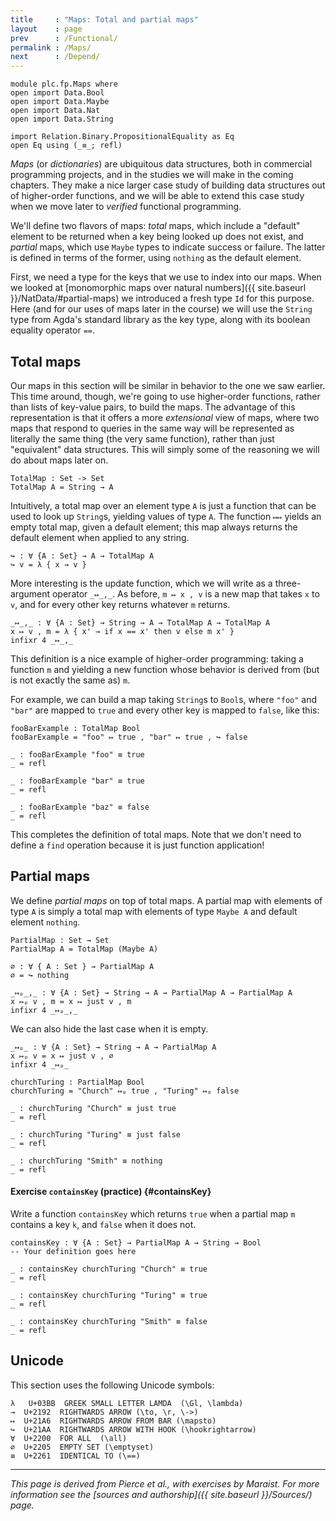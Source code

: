 ```yaml
---
title     : "Maps: Total and partial maps"
layout    : page
prev      : /Functional/
permalink : /Maps/
next      : /Depend/
---
```


```
module plc.fp.Maps where
open import Data.Bool
open import Data.Maybe
open import Data.Nat
open import Data.String

import Relation.Binary.PropositionalEquality as Eq
open Eq using (_≡_; refl)
```

_Maps_ (or _dictionaries_) are ubiquitous data structures, both in
commercial programming projects, and in the studies we will make in
the coming chapters.  They make a nice larger case study of building
data structures out of higher-order functions, and we will be able to
extend this case study when we move later to *verified* functional
programming.

We'll define two flavors of maps: _total_ maps, which include a
"default" element to be returned when a key being looked up does not
exist, and _partial_ maps, which use `Maybe` types to indicate
success or failure.  The latter is defined in terms of the former,
using `nothing` as the default element. 

First, we need a type for the keys that we use to index into our maps.
When we looked at [monomorphic maps over natural numbers]({{
site.baseurl }}/NatData/#partial-maps) we introduced a fresh type `Id`
for this purpose.  Here (and for our uses of maps later in the course)
we will use the `String` type from Agda's standard library as the key
type, along with its boolean equality operator `==`.

## Total maps

Our maps in this section will be similar in behavior to the one we saw
earlier.  This time around, though, we're going to use higher-order
functions, rather than lists of key-value pairs, to build the maps.
The advantage of this representation is that it offers a more
_extensional_ view of maps, where two maps that respond to queries in
the same way will be represented as literally the same thing (the very
same function), rather than just "equivalent" data structures.  This
will simply some of the reasoning we will do about maps later on.

```
TotalMap : Set -> Set
TotalMap A = String → A
```

Intuitively, a total map over an element type `A` is just a function
that can be used to look up `String`s, yielding values of type `A`.
The function `↦↦` yields an empty total map, given a default element;
this map always returns the default element when applied to any
string.

```
↪ : ∀ {A : Set} → A → TotalMap A
↪ v = λ { x → v }
```

More interesting is the update function, which we will write as a
three-argument operator `_↦_,_`.  As before, `m ↦ x , v` is a new map
that takes `x` to `v`, and for every other key returns whatever `m`
returns.

```
_↦_,_ : ∀ {A : Set} → String → A → TotalMap A → TotalMap A
x ↦ v , m = λ { x' → if x == x' then v else m x' }
infixr 4 _↦_,_
```

This definition is a nice example of higher-order programming: taking
a function `m` and yielding a new function whose behavior is derived
from (but is not exactly the same as) `m`.

For example, we can build a map taking `String`s to `Bool`s, where
`"foo"` and `"bar"` are mapped to `true` and every other key is mapped
to `false`, like this:

```
fooBarExample : TotalMap Bool
fooBarExample = "foo" ↦ true , "bar" ↦ true , ↪ false

_ : fooBarExample "foo" ≡ true
_ = refl

_ : fooBarExample "bar" ≡ true
_ = refl

_ : fooBarExample "baz" ≡ false
_ = refl
```

This completes the definition of total maps.  Note that we don't need
to define a `find` operation because it is just function application!

## Partial maps

We define _partial maps_ on top of total maps.  A partial map with
elements of type `A` is simply a total map with elements of type
`Maybe A` and default element `nothing`.

```
PartialMap : Set → Set
PartialMap A = TotalMap (Maybe A)

∅ : ∀ { A : Set } → PartialMap A
∅ = ↪ nothing

_↦ₚ_,_ : ∀ {A : Set} → String → A → PartialMap A → PartialMap A
x ↦ₚ v , m = x ↦ just v , m
infixr 4 _↦ₚ_,_

```

We can also hide the last case when it is empty.

```
_↦ₚ_ : ∀ {A : Set} → String → A → PartialMap A
x ↦ₚ v = x ↦ just v , ∅
infixr 4 _↦ₚ_

churchTuring : PartialMap Bool
churchTuring = "Church" ↦ₚ true , "Turing" ↦ₚ false

_ : churchTuring "Church" ≡ just true
_ = refl

_ : churchTuring "Turing" ≡ just false
_ = refl

_ : churchTuring "Smith" ≡ nothing
_ = refl
```

#### Exercise `containsKey` (practice) {#containsKey}

Write a function `containsKey` which returns `true` when a partial map
`m` contains a key `k`, and `false` when it does not.

    containsKey : ∀ {A : Set} → PartialMap A → String → Bool
    -- Your definition goes here

    _ : containsKey churchTuring "Church" ≡ true
    _ = refl

    _ : containsKey churchTuring "Turing" ≡ true
    _ = refl

    _ : containsKey churchTuring "Smith" ≡ false
    _ = refl

## Unicode

This section uses the following Unicode symbols:

    λ   U+03BB  GREEK SMALL LETTER LAMDA  (\Gl, \lambda)
    →  U+2192  RIGHTWARDS ARROW (\to, \r, \->)
    ↦  U+21A6  RIGHTWARDS ARROW FROM BAR (\mapsto)
    ↪  U+21AA  RIGHTWARDS ARROW WITH HOOK (\hookrightarrow)
    ∀  U+2200  FOR ALL  (\all)
    ∅  U+2205  EMPTY SET (\emptyset)
    ≡  U+2261  IDENTICAL TO (\==)

---

*This page is derived from Pierce et al., with exercises by Maraist.
For more information see the [sources and authorship]({{ site.baseurl
}}/Sources/) page.*
